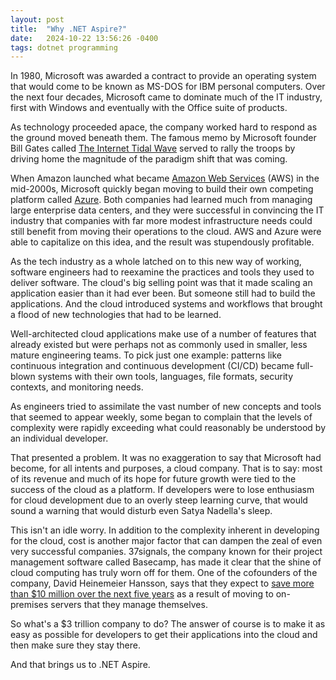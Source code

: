 ```yaml
---
layout: post
title:  "Why .NET Aspire?"
date:   2024-10-22 13:56:26 -0400
tags: dotnet programming
---
```

In 1980, Microsoft was awarded a contract to provide an operating system that would come to be known as MS-DOS for IBM personal computers. Over the next four decades, Microsoft came to dominate much of the IT industry, first with Windows and eventually with the Office suite of products.

As technology proceeded apace, the company worked hard to respond as the ground moved beneath them. The famous memo by Microsoft founder Bill Gates called [The Internet Tidal Wave][famous-memo] served to rally the troops by driving home the magnitude of the paradigm shift that was coming.

When Amazon launched what became [Amazon Web Services][aws] (AWS) in the mid-2000s, Microsoft quickly began moving to build their own competing platform called [Azure][azure]. Both companies had learned much from managing large enterprise data centers, and they were successful in convincing the IT industry that companies with far more modest infrastructure needs could still benefit from moving their operations to the cloud. AWS and Azure were able to capitalize on this idea, and the result was stupendously profitable.

As the tech industry as a whole latched on to this new way of working, software engineers had to reexamine the practices and tools they used to deliver software. The cloud's big selling point was that it made scaling an application easier than it had ever been. But someone still had to build the applications. And the cloud introduced systems and workflows that brought a flood of new technologies that had to be learned.

Well-architected cloud applications make use of a number of features that already existed but were perhaps not as commonly used in smaller, less mature engineering teams. To pick just one example: patterns like continuous integration and continuous development (CI/CD) became full-blown systems with their own tools, languages, file formats, security contexts, and monitoring needs.

As engineers tried to assimilate the vast number of new concepts and tools that seemed to appear weekly, some began to complain that the levels of complexity were rapidly exceeding what could reasonably be understood by an individual developer. 

That presented a problem. It was no exaggeration to say that Microsoft had become, for all intents and purposes, a cloud company. That is to say: most of its revenue and much of its hope for future growth were tied to the success of the cloud as a platform. If developers were to lose enthusiasm for cloud development due to an overly steep learning curve, that would sound a warning that would disturb even Satya Nadella's sleep.

This isn't an idle worry. In addition to the complexity inherent in developing for the cloud, cost is another major factor that can dampen the zeal of even very successful companies. 37signals, the company known for their project management software called Basecamp, has made it clear that the shine of cloud computing has truly worn off for them. One of the cofounders of the company, David Heinemeier Hansson, says that they expect to [save more than $10 million over the next five years][dhh] as a result of moving to on-premises servers that they manage themselves.

So what's a $3 trillion company to do? The answer of course is to make it as easy as possible for developers to get their applications into the cloud and then make sure they stay there. 

And that brings us to .NET Aspire.

[famous-memo]: https://lettersofnote.com/2011/07/22/the-internet-tidal-wave/
[aws]: https://aws.amazon.com
[azure]: https://azure.microsoft.com/en-us/
[dhh]: https://world.hey.com/dhh/our-cloud-exit-savings-will-now-top-ten-million-over-five-years-c7d9b5bd